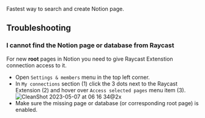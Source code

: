 Fastest way to search and create Notion page.


## Troubleshooting

### I cannot find the Notion page or database from Raycast

For new **root** pages in Notion you need to give Raycast Extenstion connection access to it.

 - Open `Settings & members` menu in the top left corner.
 - In `My connections` section (1) click the 3 dots next to the Raycast Extension (2) and hover over `Access selected pages` menu item (3).
 ![CleanShot 2023-05-07 at 06 16 34@2x](https://user-images.githubusercontent.com/34678129/236656031-a65b0312-8c80-43c5-aa9c-3cde368cb2db.png)
 - Make sure the missing page or database (or corresponding root page) is enabled.

